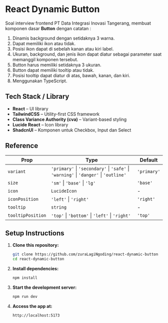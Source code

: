 # React Dynamic Button

Soal interview frontend PT Data Integrasi Inovasi Tangerang, membuat komponen dasar **Button** dengan catatan :

1. Dinamis background dengan setidaknya 3 warna.
2. Dapat memiliki ikon atau tidak.
3. Posisi ikon dapat di sebelah kanan atau kiri label.
4. Ukuran, background, dan jenis ikon dapat diatur sebagai parameter saat memanggil komponen tersebut.
5. Button harus memiliki setidaknya 3 ukuran.
6. Button dapat memiliki tooltip atau tidak.
7. Posisi tooltip dapat diatur di atas, bawah, kanan, dan kiri.
8. Menggunakan TypeScript.

## Tech Stack / Library

- **React** – UI library
- **TailwindCSS** – Utility-first CSS framework
- **Class Variance Authority (cva)** – Variant-based styling
- **Lucide React** – Icon library
- **ShadcnUI** – Komponen untuk Checkbox, Input dan Select

## Reference

| Prop              | Type                                                                                 | Default    |
| ----------------- | ------------------------------------------------------------------------------------ | ---------- |
| `variant`         | `'primary'` \| `'secondary'` \| `'safe'` \| `'warning'` \| `'danger'` \| `'outline'` | `'primary'`|
| `size`            | `'sm'` \| `'base'` \| `'lg'`                                                         | `'base'`   |
| `icon`            | `LucideIcon`                                                                         | -          |
| `iconPosition`    | `'left'` \| `'right'`                                                                | `'right'`  |
| `tooltip`         | `string`                                                                             | -          |
| `tooltipPosition` | `'top'` \| `'bottom'` \| `'left'` \| `'right'`                                       | `'top'`    |


## Setup Instructions

1. **Clone this repository:**

   ```bash
   git clone https://github.com/zuraLagiNgoding/react-dynamic-button
   cd react-dynamic-button
   ```

2. **Install dependencies:**

   ```bash
   npm install
   ```

3. **Start the development server:**

   ```bash
   npm run dev
   ```

4. **Access the app at:**

   ```
   http://localhost:5173
   ```